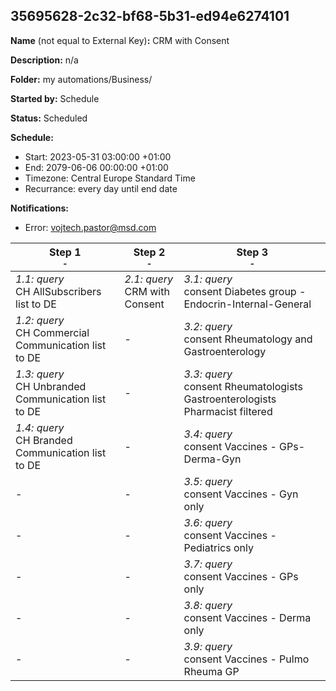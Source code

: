 ## 35695628-2c32-bf68-5b31-ed94e6274101

**Name** (not equal to External Key)**:** CRM with Consent

**Description:** n/a

**Folder:** my automations/Business/

**Started by:** Schedule

**Status:** Scheduled

**Schedule:**

* Start: 2023-05-31 03:00:00 +01:00
* End: 2079-06-06 00:00:00 +01:00
* Timezone: Central Europe Standard Time
* Recurrance: every day until end date

**Notifications:**

* Error: vojtech.pastor@msd.com

| Step 1<br>_<small>-</small>_ | Step 2<br>_<small>-</small>_ | Step 3<br>_<small>-</small>_ |
| --- | --- | --- |
| _1.1: query_<br>CH AllSubscribers list to DE | _2.1: query_<br>CRM with Consent | _3.1: query_<br>consent Diabetes group - Endocrin-Internal-General |
| _1.2: query_<br>CH Commercial Communication list to DE | - | _3.2: query_<br>consent Rheumatology and Gastroenterology |
| _1.3: query_<br>CH Unbranded Communication list to DE | - | _3.3: query_<br>consent Rheumatologists Gastroenterologists Pharmacist filtered |
| _1.4: query_<br>CH Branded Communication list to DE | - | _3.4: query_<br>consent Vaccines - GPs-Derma-Gyn |
| - | - | _3.5: query_<br>consent Vaccines - Gyn only |
| - | - | _3.6: query_<br>consent Vaccines - Pediatrics only |
| - | - | _3.7: query_<br>consent Vaccines - GPs only |
| - | - | _3.8: query_<br>consent Vaccines - Derma only |
| - | - | _3.9: query_<br>consent Vaccines - Pulmo Rheuma GP |
